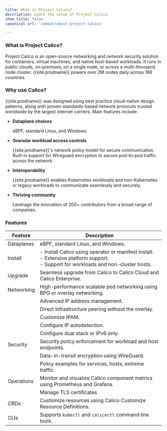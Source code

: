 ```yaml
---
title: What is Project Calico?
description: Learn the value of Project Calico.
show_title: false
canonical url: '/about/about-project-calico'

---
```

### What is Project Calico?

Project Calico is an open-source networking and network security solution for containers, virtual machines, and native host-based workloads. It runs in public clouds, on-premises, on a single node, or across a multi-thousand node cluster. {{site.prodname}} powers over 2M nodes daily across 166 countries.

### Why use Calico?

{{site.prodname}} was designed using best practice cloud-native design patterns, along with proven standards-based network protocols trusted worldwide by the largest internet carriers. Main features include:

- **Dataplane choices**

   eBPF, standard Linux, and Windows

- **Granular workload access controls**

   {{site.prodname}}'s network policy model for secure communication. Built-in support for Wireguard encryption to secure pod-to-pod traffic across the network.
  
- **Interoperability**

   {{site.prodname}} enables Kubernetes workloads and non-Kubernetes or legacy workloads to communicate seamlessly and securely. 

- **Thriving community**

    Leverage the innovation of 200+ contributors from a broad range of companies.


### Features

| Feature    | Description                                                  |
| ---------- | ------------------------------------------------------------ |
| Dataplanes | eBPF, standard Linux, and Windows.                           |
| Install    | - Install Calico using operator or manifest install. <br />- Extensive platform support.<br />- Support for workloads and non-cluster hosts. |
| Upgrade    | Seamless upgrade from Calico to Calico Cloud and Calico Enterprise. |
| Networking | High-performance scalable pod networking using BPG or overlay networking. |
|            | Advanced IP address management.                              |
|            | Direct infrastructure peering without the overlay.           |
|            | Customize IPAM.                                              |
|            | Configure IP autodetection.                                  |
|            | Configure dual stack or IPv6 only.                           |
| Security   | Security policy enforcement for workload and host endpoints. |
|            | Data-in-transit encryption using WireGuard.                  |
|            | Policy examples for services, hosts, extreme traffic.        |
| Operations | Monitor and visualize Calico component metrics using Prometheus and Grafana. |
|            | Manage TLS certificates.                                     |
| CRDs       | Customize resources using Calico Customize Resource Definitions. |
| CLIs       | Supports `kubectl` and `calicoctl` command line tools.           |
